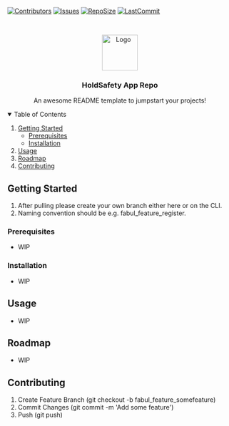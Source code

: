 [![Contributors][contributors-shield]][contributors-url]
[![Issues][issues-shield]][issues-url]
[![RepoSize][file-size-shield]][file-size-url]
[![LastCommit][last-commit-shield]][last-commit-url]

<!-- Project Logo -->
<br />
<p align="center">
  <a href="https://github.com/othneildrew/Best-README-Template">
    <img src="images/logo.png" alt="Logo" width="80" height="80">
  </a>

  <h3 align="center">HoldSafety App Repo</h3>

  <p align="center">
    An awesome README template to jumpstart your projects!
</p>

<!-- TABLE OF CONTENTS -->
<details open="open">
  <summary>Table of Contents</summary>
  <ol>
    <li>
      <a href="#getting-started">Getting Started</a>
      <ul>
        <li><a href="#prerequisites">Prerequisites</a></li>
        <li><a href="#installation">Installation</a></li>
      </ul>
    </li>
    <li><a href="#usage">Usage</a></li>
    <li><a href="#roadmap">Roadmap</a></li>
    <li><a href="#contributing">Contributing</a></li>
  </ol>
</details>

## Getting Started
  1. After pulling please create your own branch either here or on the CLI.
  2. Naming convention should be <lastname>_<feature>_<featurename> e.g. fabul_feature_register.
  
### Prerequisites
  * WIP
  
### Installation
  * WIP

## Usage
  * WIP
  
## Roadmap
  * WIP
  
## Contributing
  1. Create Feature Branch (git checkout -b fabul_feature_somefeature)
  2. Commit Changes (git commit -m 'Add some feature')
  3. Push (git push)

[contributors-shield]: https://img.shields.io/github/contributors/StaticalTech90/HoldSafety
[contributors-url]: https://github.com/StaticalTech90/HoldSafety/graphs/contributors
[file-size-shield]: https://img.shields.io/github/repo-size/StaticalTech90/HoldSafety
[file-size-url]: https://github.com/StaticalTech90/HoldSafety
[issues-shield]: https://img.shields.io/github/issues/StaticalTech90/HoldSafety
[issues-url]: https://github.com/StaticalTech90/HoldSafety/issues
[last-commit-shield]: https://img.shields.io/github/last-commit/StaticalTech90/HoldSafety
[last-commit-url]: https://github.com/StaticalTech90/HoldSafety/commit
